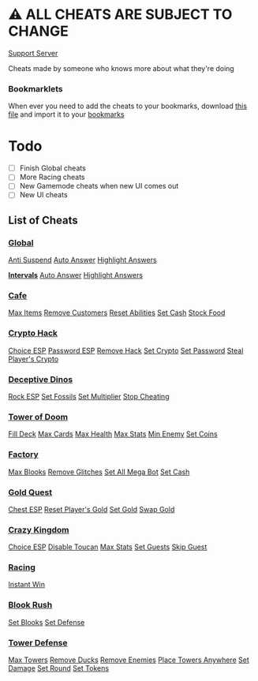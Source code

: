 # ⚠️ ALL CHEATS ARE SUBJECT TO CHANGE
[Support Server](https://discord.gg/QerPBatcca)

Cheats made by someone who knows more about what they're doing

### Bookmarklets
When ever you need to add the cheats to your bookmarks, download [this file](Bookmarklets.html) and import it to your [bookmarks](chrome://bookmarks)

# Todo

- [ ] Finish Global cheats
- [ ] More Racing cheats
- [ ] New Gamemode cheats when new UI comes out
- [ ] New UI cheats

## List of Cheats
### [Global](global/)
[Anti Suspend](global/antiSuspend.js)
[Auto Answer](global/autoAnswer.js)
[Highlight Answers](global/highlightAnswers.js)

**[Intervals](global/intervals/)**
[Auto Answer](global/intervals/autoAnswer.js)
[Highlight Answers](global/intervals/highlightAnswers.js)
### [Cafe](cafe/)
[Max Items](cafe/maxItems.js)
[Remove Customers](cafe/removeCustomers.js)
[Reset Abilities](cafe/resetAbilities.js)
[Set Cash](cafe/setCash.js)
[Stock Food](cafe/stockFood.js)
### [Crypto Hack](crypto/)
[Choice ESP](crypto/choiceESP.js)
[Password ESP](crypto/passwordESP.js)
[Remove Hack](crypto/removeHack.js)
[Set Crypto](crypto/setCrypto.js)
[Set Password](crypto/setPassword.js)
[Steal Player's Crypto](crypto/stealPlayersCrypto.js)
### [Deceptive Dinos](dinos/)
[Rock ESP](dinos/rockESP.js)
[Set Fossils](dinos/setFossils.js)
[Set Multiplier](dinos/setMultiplier.js)
[Stop Cheating](dinos/stopCheating.js)
### [Tower of Doom](doom/)
[Fill Deck](doom/fillDeck.js)
[Max Cards](doom/maxCards.js)
[Max Health](doom/maxHealth.js)
[Max Stats](doom/maxStats.js)
[Min Enemy](doom/minEnemy.js)
[Set Coins](doom/setCoins.js)
### [Factory](factory/)
[Max Blooks](factory/maxBlooks.js)
[Remove Glitches](factory/removeGlitches.js)
[Set All Mega Bot](factory/setAllMegaBot.js)
[Set Cash](factory/setCash.js)
### [Gold Quest](gold/)
[Chest ESP](gold/chestESP.js)
[Reset Player's Gold](gold/resetPlayersGold.js)
[Set Gold](gold/setGold.js)
[Swap Gold](gold/swapGold.js)
### [Crazy Kingdom](kingdom/)
[Choice ESP](kingdom/choiceESP.js)
[Disable Toucan](kingdom/disableToucan.js)
[Max Stats](kingdom/maxStats.js)
[Set Guests](kingdom/setGuests.js)
[Skip Guest](kingdom/skipGuest.js)
### [Racing](racing/)
[Instant Win](racing/instantWin.js)
### [Blook Rush](rush/)
[Set Blooks](rush/setBlooks.js)
[Set Defense](rush/setDefense.js)
### [Tower Defense](tower-defense/)
[Max Towers](tower-defense/maxTowers.js)
[Remove Ducks](tower-defense/removeDucks.js)
[Remove Enemies](tower-defense/removeEnemies.js)
[Place Towers Anywhere](tower-defense/removeObsticles.js)
[Set Damage](tower-defense/setDmg.js)
[Set Round](tower-defense/setRound.js)
[Set Tokens](tower-defense/setTokens.js)